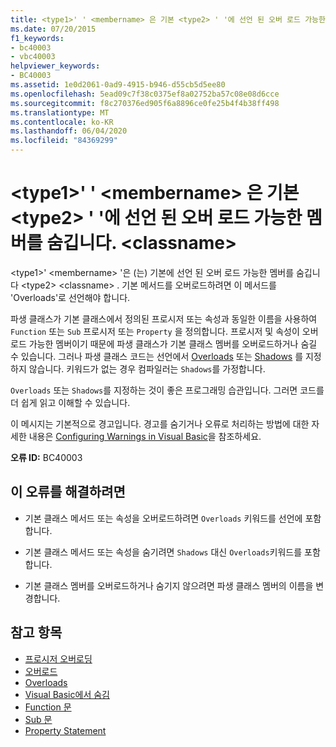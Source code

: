 ```yaml
---
title: <type1>' ' <membername> 은 기본 <type2> ' '에 선언 된 오버 로드 가능한 멤버를 숨깁니다. <classname>
ms.date: 07/20/2015
f1_keywords:
- bc40003
- vbc40003
helpviewer_keywords:
- BC40003
ms.assetid: 1e0d2061-0ad9-4915-b946-d55cb5d5ee80
ms.openlocfilehash: 5ead09c7f38c0375ef8a02752ba57c08e08d6cce
ms.sourcegitcommit: f8c270376ed905f6a8896ce0fe25b4f4b38ff498
ms.translationtype: MT
ms.contentlocale: ko-KR
ms.lasthandoff: 06/04/2020
ms.locfileid: "84369299"
---
```

# <a name="type1-membername-shadows-an-overloadable-member-declared-in-the-base-type2-classname"></a>\<type1>' ' \<membername> 은 기본 \<type2> ' '에 선언 된 오버 로드 가능한 멤버를 숨깁니다. \<classname>
\<type1>' \<membername> '은 (는) 기본에 선언 된 오버 로드 가능한 멤버를 숨깁니다 \<type2> \<classname> . 기본 메서드를 오버로드하려면 이 메서드를 'Overloads'로 선언해야 합니다.  
  
 파생 클래스가 기본 클래스에서 정의된 프로시저 또는 속성과 동일한 이름을 사용하여 `Function` 또는 `Sub` 프로시저 또는 `Property` 을 정의합니다. 프로시저 및 속성이 오버로드 가능한 멤버이기 때문에 파생 클래스가 기본 클래스 멤버를 오버로드하거나 숨길 수 있습니다. 그러나 파생 클래스 코드는 선언에서 [Overloads](../language-reference/modifiers/overloads.md) 또는 [Shadows](../language-reference/modifiers/shadows.md) 를 지정하지 않습니다. 키워드가 없는 경우 컴파일러는 `Shadows`를 가정합니다.  
  
 `Overloads` 또는 `Shadows`를 지정하는 것이 좋은 프로그래밍 습관입니다. 그러면 코드를 더 쉽게 읽고 이해할 수 있습니다.  
  
 이 메시지는 기본적으로 경고입니다. 경고를 숨기거나 오류로 처리하는 방법에 대한 자세한 내용은 [Configuring Warnings in Visual Basic](/visualstudio/ide/configuring-warnings-in-visual-basic)을 참조하세요.  
  
 **오류 ID:** BC40003  
  
## <a name="to-correct-this-error"></a>이 오류를 해결하려면  
  
- 기본 클래스 메서드 또는 속성을 오버로드하려면 `Overloads` 키워드를 선언에 포함합니다.  
  
- 기본 클래스 메서드 또는 속성을 숨기려면 `Shadows` 대신 `Overloads`키워드를 포함합니다.  
  
- 기본 클래스 멤버를 오버로드하거나 숨기지 않으려면 파생 클래스 멤버의 이름을 변경합니다.  
  
## <a name="see-also"></a>참고 항목

- [프로시저 오버로딩](../programming-guide/language-features/procedures/procedure-overloading.md)
- [오버로드](../language-reference/modifiers/overloads.md)
- [Overloads](../language-reference/modifiers/shadows.md)
- [Visual Basic에서 숨김](../programming-guide/language-features/declared-elements/shadowing.md)
- [Function 문](../language-reference/statements/function-statement.md)
- [Sub 문](../language-reference/statements/sub-statement.md)
- [Property Statement](../language-reference/statements/property-statement.md)
